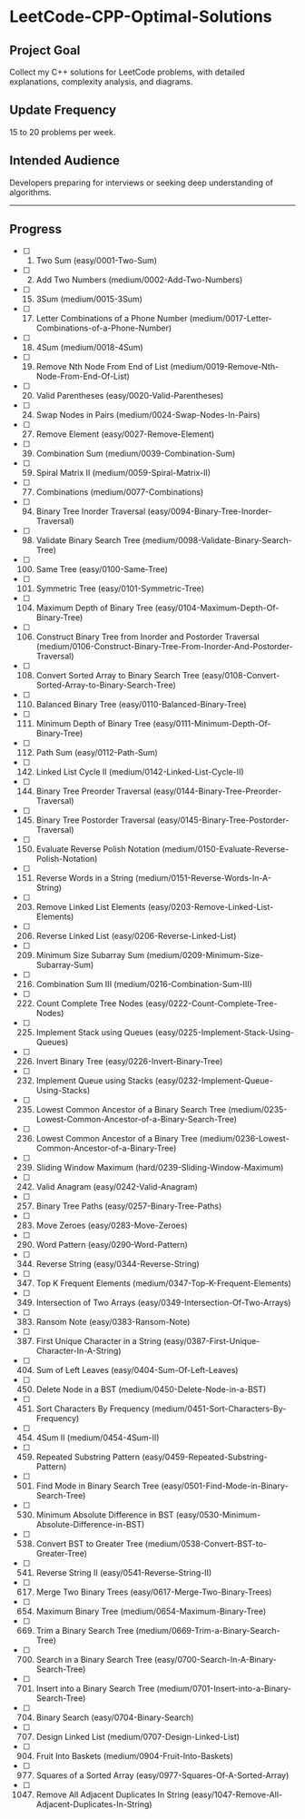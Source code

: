 # LeetCode-CPP-Optimal-Solutions

## Project Goal
Collect my C++ solutions for LeetCode problems, with detailed explanations, complexity analysis, and diagrams.

## Update Frequency
15 to 20 problems per week.

## Intended Audience
Developers preparing for interviews or seeking deep understanding of algorithms.

---

## Progress

- [ ] 0001. Two Sum (easy/0001-Two-Sum)
- [ ] 0002. Add Two Numbers (medium/0002-Add-Two-Numbers)
- [ ] 0015. 3Sum (medium/0015-3Sum)
- [ ] 0017. Letter Combinations of a Phone Number (medium/0017-Letter-Combinations-of-a-Phone-Number)
- [ ] 0018. 4Sum (medium/0018-4Sum)
- [ ] 0019. Remove Nth Node From End of List (medium/0019-Remove-Nth-Node-From-End-Of-List)
- [ ] 0020. Valid Parentheses (easy/0020-Valid-Parentheses)
- [ ] 0024. Swap Nodes in Pairs (medium/0024-Swap-Nodes-In-Pairs)
- [ ] 0027. Remove Element (easy/0027-Remove-Element)
- [ ] 0039. Combination Sum (medium/0039-Combination-Sum)

- [ ] 0059. Spiral Matrix II (medium/0059-Spiral-Matrix-II)
- [ ] 0077. Combinations (medium/0077-Combinations)
- [ ] 0094. Binary Tree Inorder Traversal (easy/0094-Binary-Tree-Inorder-Traversal)
- [ ] 0098. Validate Binary Search Tree (medium/0098-Validate-Binary-Search-Tree)


- [ ] 0100. Same Tree (easy/0100-Same-Tree)
- [ ] 0101. Symmetric Tree (easy/0101-Symmetric-Tree)
- [ ] 0104. Maximum Depth of Binary Tree (easy/0104-Maximum-Depth-Of-Binary-Tree)
- [ ] 0106. Construct Binary Tree from Inorder and Postorder Traversal (medium/0106-Construct-Binary-Tree-From-Inorder-And-Postorder-Traversal)
- [ ] 0108. Convert Sorted Array to Binary Search Tree (easy/0108-Convert-Sorted-Array-to-Binary-Search-Tree)
- [ ] 0110. Balanced Binary Tree (easy/0110-Balanced-Binary-Tree)
- [ ] 0111. Minimum Depth of Binary Tree (easy/0111-Minimum-Depth-Of-Binary-Tree)
- [ ] 0112. Path Sum (easy/0112-Path-Sum)
- [ ] 0142. Linked List Cycle II (medium/0142-Linked-List-Cycle-II)
- [ ] 0144. Binary Tree Preorder Traversal (easy/0144-Binary-Tree-Preorder-Traversal)
- [ ] 0145. Binary Tree Postorder Traversal (easy/0145-Binary-Tree-Postorder-Traversal)

- [ ] 0150. Evaluate Reverse Polish Notation (medium/0150-Evaluate-Reverse-Polish-Notation)
- [ ] 0151. Reverse Words in a String (medium/0151-Reverse-Words-In-A-String)


- [ ] 0203. Remove Linked List Elements (easy/0203-Remove-Linked-List-Elements)
- [ ] 0206. Reverse Linked List (easy/0206-Reverse-Linked-List)
- [ ] 0209. Minimum Size Subarray Sum (medium/0209-Minimum-Size-Subarray-Sum)
- [ ] 0216. Combination Sum III (medium/0216-Combination-Sum-III)
- [ ] 0222. Count Complete Tree Nodes (easy/0222-Count-Complete-Tree-Nodes)
- [ ] 0225. Implement Stack using Queues (easy/0225-Implement-Stack-Using-Queues)
- [ ] 0226. Invert Binary Tree (easy/0226-Invert-Binary-Tree)
- [ ] 0232. Implement Queue using Stacks (easy/0232-Implement-Queue-Using-Stacks)
- [ ] 0235. Lowest Common Ancestor of a Binary Search Tree (medium/0235-Lowest-Common-Ancestor-of-a-Binary-Search-Tree)
- [ ] 0236. Lowest Common Ancestor of a Binary Tree (medium/0236-Lowest-Common-Ancestor-of-a-Binary-Tree)
- [ ] 0239. Sliding Window Maximum (hard/0239-Sliding-Window-Maximum)
- [ ] 0242. Valid Anagram (easy/0242-Valid-Anagram)

- [ ] 0257. Binary Tree Paths (easy/0257-Binary-Tree-Paths)
- [ ] 0283. Move Zeroes (easy/0283-Move-Zeroes)
- [ ] 0290. Word Pattern (easy/0290-Word-Pattern)


- [ ] 0344. Reverse String (easy/0344-Reverse-String)
- [ ] 0347. Top K Frequent Elements (medium/0347-Top-K-Frequent-Elements)
- [ ] 0349. Intersection of Two Arrays (easy/0349-Intersection-Of-Two-Arrays)

- [ ] 0383. Ransom Note (easy/0383-Ransom-Note)
- [ ] 0387. First Unique Character in a String (easy/0387-First-Unique-Character-In-A-String)


- [ ] 0404. Sum of Left Leaves (easy/0404-Sum-Of-Left-Leaves)
- [ ] 0450. Delete Node in a BST (medium/0450-Delete-Node-in-a-BST)

- [ ] 0451. Sort Characters By Frequency (medium/0451-Sort-Characters-By-Frequency)
- [ ] 0454. 4Sum II (medium/0454-4Sum-II)
- [ ] 0459. Repeated Substring Pattern (easy/0459-Repeated-Substring-Pattern)


- [ ] 0501. Find Mode in Binary Search Tree (easy/0501-Find-Mode-in-Binary-Search-Tree)
- [ ] 0530. Minimum Absolute Difference in BST (easy/0530-Minimum-Absolute-Difference-in-BST)
- [ ] 0538. Convert BST to Greater Tree (medium/0538-Convert-BST-to-Greater-Tree)
- [ ] 0541. Reverse String II (easy/0541-Reverse-String-II)


- [ ] 0617. Merge Two Binary Trees (easy/0617-Merge-Two-Binary-Trees)

- [ ] 0654. Maximum Binary Tree (medium/0654-Maximum-Binary-Tree)
- [ ] 0669. Trim a Binary Search Tree (medium/0669-Trim-a-Binary-Search-Tree)


- [ ] 0700. Search in a Binary Search Tree (easy/0700-Search-In-A-Binary-Search-Tree)
- [ ] 0701. Insert into a Binary Search Tree (medium/0701-Insert-into-a-Binary-Search-Tree)
- [ ] 0704. Binary Search (easy/0704-Binary-Search)
- [ ] 0707. Design Linked List (medium/0707-Design-Linked-List)


- [ ] 0904. Fruit Into Baskets (medium/0904-Fruit-Into-Baskets)

- [ ] 0977. Squares of a Sorted Array (easy/0977-Squares-Of-A-Sorted-Array)


- [ ] 1047. Remove All Adjacent Duplicates In String (easy/1047-Remove-All-Adjacent-Duplicates-In-String)
